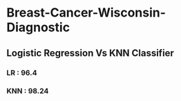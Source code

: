 # Breast-Cancer-Wisconsin-Diagnostic

## Logistic Regression Vs KNN Classifier

### LR  : 96.4
### KNN : 98.24
